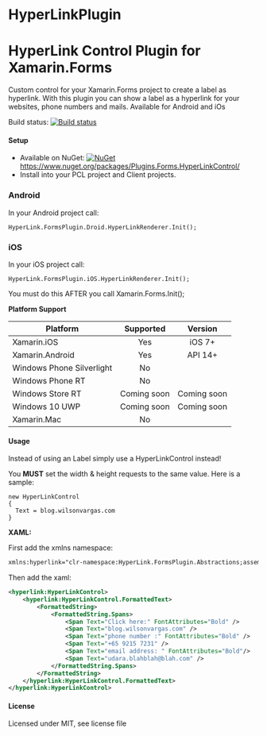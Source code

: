 # HyperLinkPlugin

# HyperLink Control Plugin for Xamarin.Forms

Custom control for your Xamarin.Forms project to create a label as hyperlink. With this plugin you can show a label as a hyperlink for your websites, phone numbers and mails. Available for Android and iOs

Build status: [![Build status](https://ci.appveyor.com/api/projects/status/jxgqs10kxj09vk5u?svg=true)](https://ci.appveyor.com/project/wilsonvargas/hyperlinkplugin)


#### Setup
* Available on NuGet: [![NuGet](https://img.shields.io/nuget/v/Plugins.Forms.HyperLinkControl.svg?label=NuGet)](https://www.nuget.org/packages/Plugins.Forms.HyperLinkControl/) https://www.nuget.org/packages/Plugins.Forms.HyperLinkControl/
* Install into your PCL project and Client projects.

### Android

In your Android project call:

```
HyperLink.FormsPlugin.Droid.HyperLinkRenderer.Init();
```

### iOS

In your iOS project call:

```
HyperLink.FormsPlugin.iOS.HyperLinkRenderer.Init();
```

You must do this AFTER you call Xamarin.Forms.Init();

**Platform Support**

|Platform|Supported|Version|
| ------------------- | :-----------: | :------------------: |
|Xamarin.iOS|Yes|iOS 7+|
|Xamarin.Android|Yes|API 14+|
|Windows Phone Silverlight|No|
|Windows Phone RT|No|
|Windows Store RT|Coming soon|Coming soon
|Windows 10 UWP|Coming soon|Coming soon
|Xamarin.Mac|No||

#### Usage
Instead of using an Label simply use a HyperLinkControl instead!

You **MUST** set the width & height requests to the same value. Here is a sample:
```
new HyperLinkControl
{
  Text = blog.wilsonvargas.com
}
```

**XAML:**

First add the xmlns namespace:
```xml
xmlns:hyperlink="clr-namespace:HyperLink.FormsPlugin.Abstractions;assembly=HyperLink.FormsPlugin.Abstractions"
```

Then add the xaml:

```xml
<hyperlink:HyperLinkControl>
    <hyperlink:HyperLinkControl.FormattedText>
        <FormattedString>
            <FormattedString.Spans>
                <Span Text="Click here:" FontAttributes="Bold" />
                <Span Text="blog.wilsonvargas.com" />
                <Span Text="phone number :" FontAttributes="Bold" />
                <Span Text="+65 9215 7231" />
                <Span Text="email address: " FontAttributes="Bold"/>
                <Span Text="udara.blahblah@blah.com" />
            </FormattedString.Spans>
        </FormattedString>
    </hyperlink:HyperLinkControl.FormattedText>
</hyperlink:HyperLinkControl>
```

#### License
Licensed under MIT, see license file

